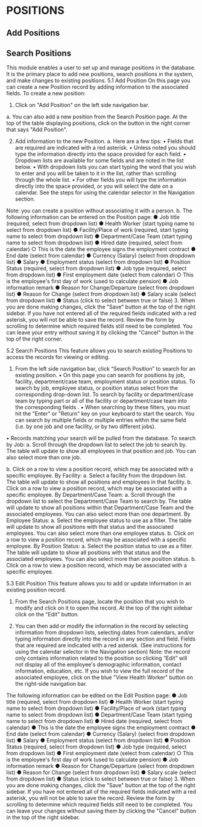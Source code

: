 # POSITIONS

## Add Positions

## Search Positions

This module enables a user to set up and manage positions in the database. It is the primary place to add new positions, search positions in the system, and make changes to existing positions.
5.1	Add Position 
On this page you can create a new Position record by adding information to the associated fields. To create a new position:
1.	Click on "Add Position" on the left side navigation bar.

a. You can also add a new position from the Search Position page. At the top of the table displaying positions, click on the button in the right corner that says "Add Position".
 
2.	Add information to the new Position. 
a.	Here are a few tips:
•	Fields that are required are indicated with a red asterisk.
•	Unless noted you should type the information directly into the space provided for each field.
•	Dropdown lists are available for some fields and are noted in the list below.
•	With dropdown lists you can start typing the word that you wish to enter and you will be taken to it in the list, rather than scrolling through the whole list.
•	For other fields you will type the information directly into the space provided, or you will select the date on a calendar. See the steps for using the calendar selector in the Navigation section.
 
Note: you can create a position without associating it with a person.
b.	The following information can be entered on the Position page:
●	Job title (required, select from dropdown list)
●	Health Worker (start typing name to select from dropdown list)
●	Facility/Place of work (required, start typing name to select from dropdown list)
●	Department/Case Team (start typing name to select from dropdown list)
●	Hired date (required, select from calendar)
○	This is the date the employee signs the employment contract
●	End date (select from calendar)
●	Currency (Salary) (select from dropdown list)
●	Salary
●	Employment status (select from dropdown list)
●	Position Status (required, select from dropdown list)
●	Job type (required, select from dropdown list)
●	First employment date (select from calendar)
○	This is the employee's first day of work (used to calculate pension)
●	Job information remark
●	Reason for Change/Departure (select from dropdown list)
●	Reason for Change (select from dropdown list)
●	Salary scale (select from dropdown list)
●	Status (click to select between true or false)
3.	When you are done making changes, click the "Save" button at the top of the right sidebar. If you have not entered all of the required fields indicated with a red asterisk, you will not be able to save the record. Review the form by scrolling to determine which required fields still need to be completed. You can leave your entry without saving it by clicking the "Cancel" button in the top of the right corner.
 
5.2	Search Positions 
This feature allows you to search existing Positions to access the records for viewing or editing.
1.	From the left side navigation bar, click “Search Position” to search for an existing position.
•	On this page you can search for positions by job, facility, department/case team, employment status or position status. To search by job, employee status, or position status select from the corresponding drop-down list. To search by facility or department/case team by typing part or all of the facility or department/case team into the corresponding fields . 
•	When searching by these filters, you must hit the "Enter" or "Return" key on your keyboard to start the search. You can search by multiple fields or multiple entries within the same field (i.e. by one job and one facility, or by two different jobs).
 
•	Records matching your search will be pulled from the database.
To search by Job:
a.	Scroll through the dropdown list to select the job to search by. The table will update to show all employees in that position and job. You can also select more than one job.
 
b.	Click on a row to view a position record, which may be associated with a specific employee.
By Facility:
a.	Select a facility from the dropdown list. The table will update to show all positions and employees in that facility.
b.	Click on a row to view a position record, which may be associated with a specific employee.
By Department/Case Team:
a.	Scroll through the dropdown list to select the Department/Case Team to search by. The table will update to show all positions within that Department/Case Team and the associated employees. You can also select more than one department.
By Employee Status:
a.	Select the employee status to use as a filter. The table will update to show all positions with that status and the associated employees. You can also select more than one employee status.
b.	Click on a row to view a position record, which may be associated with a specific employee.
By Position Status:
a.	Select the position status to use as a filter. The table will update to show all positions with that status and the associated employees. You can also select more than one position status.
b.	Click on a row to view a position record, which may be associated with a specific employee.

5.3	Edit Position 
This feature allows you to add or update information in an existing position record.
1.	From the Search Positions page, locate the position that you wish to modify and click on it to open the record. At the top of the right sidebar click on the "Edit" button.
 
2.	You can then add or modify the information in the record by selecting information from dropdown lists, selecting dates from calendars, and/or typing information directly into the record in any section and field. Fields that are required are indicated with a red asterisk. (See instructions for using the calendar selector in the Navigation section)
Note: the record only contains information related to the position so clicking “Edit” will not display all of the employee's demographic information, contact information, education, etc. If you wish to view the full record of the associated employee, click on the blue "View Health Worker" button on the right-side navigation bar.
 
The following information can be edited on the Edit Position page: 
●	Job title (required, select from dropdown list)
●	Health Worker (start typing name to select from dropdown list)
●	Facility/Place of work (start typing name to select from dropdown list)
●	Department/Case Team (start typing name to select from dropdown list)
●	Hired date (required, select from calendar)
●	This is the date the employee signs the employment contract
●	End date (select from calendar)
●	Currency (Salary) (select from dropdown list)
●	Salary
●	Employment status (select from dropdown list)
●	Position Status (required, select from dropdown list)
●	Job type (required, select from dropdown list)
●	First employment date (select from calendar)
	○	This is the employee's first day of work (used to calculate pension)
●	Job information remark
●	Reason for Change/Departure (select from dropdown list)
●	Reason for Change (select from dropdown list)
●	Salary scale (select from dropdown list)
●	Status (click to select between true or false)
3.	When you are done making changes, click the "Save" button at the top of the right sidebar. If you have not entered all of the required fields indicated with a red asterisk, you will not be able to save the record. Review the form by scrolling to determine which required fields still need to be completed. You can leave your changes without saving them by clicking the "Cancel" button in the top of the right sidebar.
